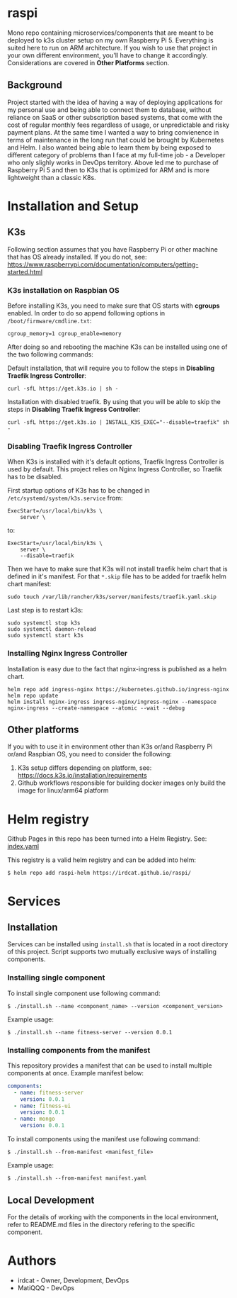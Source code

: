# raspi

Mono repo containing microservices/components that are meant to be deployed to k3s cluster setup on my own Raspberry Pi 5.
Everything is suited here to run on ARM architecture. If you wish to use that project in your own different environment, you'll have to change it accordingly. Considerations are covered in **Other Platforms** section.

## Background

Project started with the idea of having a way of deploying applications for my personal use and being able to connect them to database, without reliance on SaaS or other subscription based systems, that come with the cost of regular monthly fees regardless of usage, or unpredictable and risky payment plans.
At the same time I wanted a way to bring convienence in terms of maintenance in the long run that could be brought by Kubernetes and Helm. I also wanted being able to learn them by being exposed to different category of problems than I face at my full-time job - a Developer who only slighly works in DevOps territory.
Above led me to purchase of Raspberry Pi 5 and then to K3s that is optimized for ARM and is more lightweight than a classic K8s.

# Installation and Setup

## K3s

Following section assumes that you have Raspberry Pi or other machine that has OS already installed.
If you do not, see: https://www.raspberrypi.com/documentation/computers/getting-started.html

### K3s installation on Raspbian OS

Before installing K3s, you need to make sure that OS starts with **cgroups** enabled.
In order to do so append following options in `/boot/firmware/cmdline.txt`:

```
cgroup_memory=1 cgroup_enable=memory
```

After doing so and rebooting the machine K3s can be installed using one of the two following commands:

Default installation, that will require you to follow the steps in **Disabling Traefik Ingress Controller**:

```
curl -sfL https://get.k3s.io | sh -
```

Installation with disabled traefik. By using that you will be able to skip the steps in **Disabling Traefik Ingress Controller**:

```
curl -sfL https://get.k3s.io | INSTALL_K3S_EXEC="--disable=traefik" sh -
```

### Disabling Traefik Ingress Controller

When K3s is installed with it's default options, Traefik Ingress Controller is used by default. This project relies on Nginx Ingress Controller, so Traefik has to be disabled.

First startup options of K3s has to be changed in `/etc/systemd/system/k3s.service` from:

```
ExecStart=/usr/local/bin/k3s \
    server \
```

to:

```
ExecStart=/usr/local/bin/k3s \
    server \
    --disable=traefik
```

Then we have to make sure that K3s will not install traefik helm chart that is defined in it's manifest.
For that `*.skip` file has to be added for traefik helm chart manifest:

```
sudo touch /var/lib/rancher/k3s/server/manifests/traefik.yaml.skip
```

Last step is to restart k3s:

```
sudo systemctl stop k3s
sudo systemctl daemon-reload
sudo systemctl start k3s
```

### Installing Nginx Ingress Controller

Installation is easy due to the fact that nginx-ingress is published as a helm chart.

```
helm repo add ingress-nginx https://kubernetes.github.io/ingress-nginx
helm repo update
helm install nginx-ingress ingress-nginx/ingress-nginx --namespace nginx-ingress --create-namespace --atomic --wait --debug
```

## Other platforms

If you with to use it in environment other than K3s or/and Raspberry Pi or/and Raspbian OS, you need to consider the following:
1. K3s setup differs depending on platform, see: https://docs.k3s.io/installation/requirements
2. Github workflows responsible for building docker images only build the image for linux/arm64 platform

# Helm registry

Github Pages in this repo has been turned into a Helm Registry. 
See: [index.yaml](https://irdcat.github.io/raspi/index.yaml)

This registry is a valid helm registry and can be added into helm:

```
$ helm repo add raspi-helm https://irdcat.github.io/raspi/
```

# Services

## Installation

Services can be installed using `install.sh` that is located in a root directory of this project.
Script supports two mutually exclusive ways of installing components.

### Installing single component

To install single component use following command:

```
$ ./install.sh --name <component_name> --version <component_version>
```

Example usage:

```
$ ./install.sh --name fitness-server --version 0.0.1
```

### Installing components from the manifest

This repository provides a manifest that can be used to install multiple components at once.
Example manifest below:

```yaml
components:
  - name: fitness-server
    version: 0.0.1
  - name: fitness-ui
    version: 0.0.1
  - name: mongo
    version: 0.0.1

```

To install components using the manifest use following command:

```
$ ./install.sh --from-manifest <manifest_file>
```

Example usage:

```
$ ./install.sh --from-manifest manifest.yaml
```

## Local Development

For the details of working with the components in the local environment, refer to README.md files in the directory refering to the specific component.

# Authors

* irdcat - Owner, Development, DevOps
* MatiQQQ - DevOps
